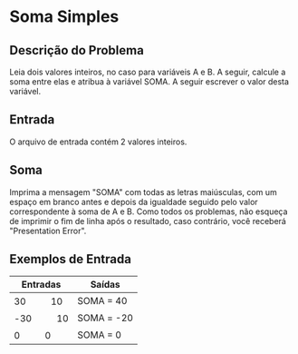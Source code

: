# Soma Simples

## Descrição do Problema

Leia dois valores inteiros, no caso para variáveis A e B. A seguir, calcule a soma entre elas e atribua à variável SOMA. A seguir escrever o valor desta variável.

## Entrada

O arquivo de entrada contém 2 valores inteiros.

## Soma

Imprima a mensagem "SOMA" com todas as letras maiúsculas, com um espaço em branco antes e depois da igualdade seguido pelo valor correspondente à soma de A e B. Como todos os problemas, não esqueça de imprimir o fim de linha após o resultado, caso contrário, você receberá "Presentation Error".

## Exemplos de Entrada

| Entradas  | Saídas |
| ------------- | ------------- |
| 30ㅤㅤㅤ10 | SOMA = 40  |
| -30ㅤㅤㅤ10 | SOMA = -20  |
| 0ㅤㅤㅤ0 | SOMA = 0  |
